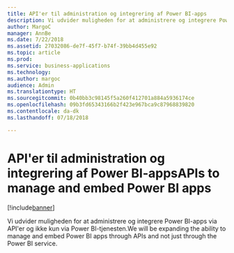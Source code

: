 ```yaml
---
title: API'er til administration og integrering af Power BI-apps
description: Vi udvider muligheden for at administrere og integrere Power BI-apps via API'er og ikke kun via Power BI-tjenesten.
author: MargoC
manager: AnnBe
ms.date: 7/22/2018
ms.assetid: 27032086-de7f-45f7-b74f-39bb4d455e92
ms.topic: article
ms.prod: 
ms.service: business-applications
ms.technology: 
ms.author: margoc
audience: Admin
ms.translationtype: HT
ms.sourcegitcommit: 0b40bb3c98145f5a260f412701a884a5936174ce
ms.openlocfilehash: 09b3fd65343166b2f423e967bca9c87968839820
ms.contentlocale: da-dk
ms.lasthandoff: 07/18/2018

---
```

# <a name="apis-to-manage-and-embed-power-bi-apps"></a><span data-ttu-id="774dc-103">API'er til administration og integrering af Power BI-apps</span><span class="sxs-lookup"><span data-stu-id="774dc-103">APIs to manage and embed Power BI apps</span></span>


[!include[banner](../../../includes/banner.md)]

<span data-ttu-id="774dc-104">Vi udvider muligheden for at administrere og integrere Power BI-apps via API'er og ikke kun via Power BI-tjenesten.</span><span class="sxs-lookup"><span data-stu-id="774dc-104">We will be expanding the ability to manage and embed Power BI apps through APIs and not just through the Power BI service.</span></span>

